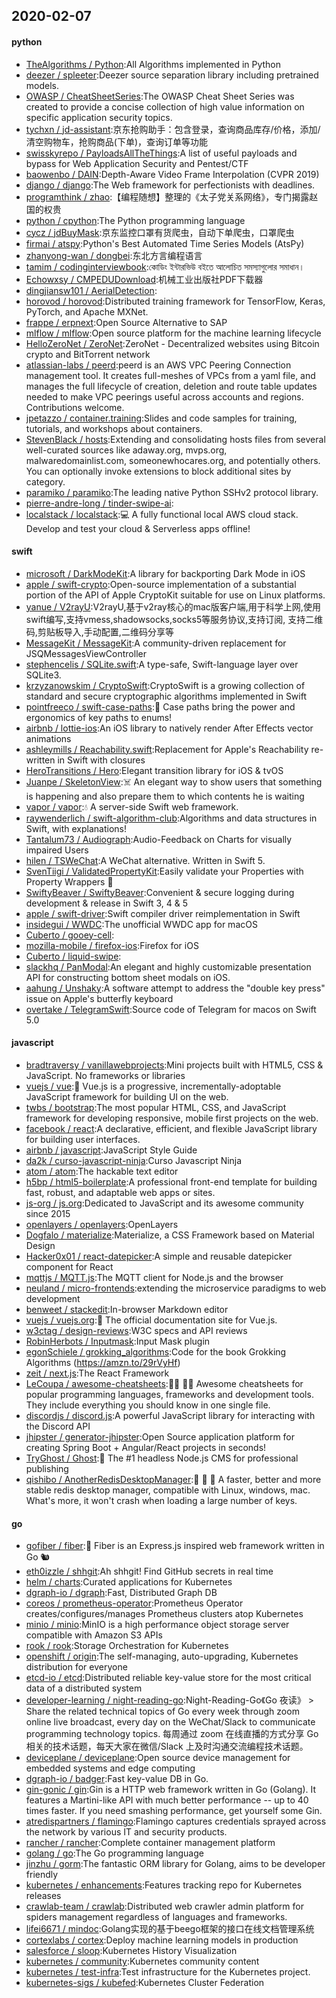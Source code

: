 ## 2020-02-07

#### python
* [TheAlgorithms / Python](https://github.com/TheAlgorithms/Python):All Algorithms implemented in Python
* [deezer / spleeter](https://github.com/deezer/spleeter):Deezer source separation library including pretrained models.
* [OWASP / CheatSheetSeries](https://github.com/OWASP/CheatSheetSeries):The OWASP Cheat Sheet Series was created to provide a concise collection of high value information on specific application security topics.
* [tychxn / jd-assistant](https://github.com/tychxn/jd-assistant):京东抢购助手：包含登录，查询商品库存/价格，添加/清空购物车，抢购商品(下单)，查询订单等功能
* [swisskyrepo / PayloadsAllTheThings](https://github.com/swisskyrepo/PayloadsAllTheThings):A list of useful payloads and bypass for Web Application Security and Pentest/CTF
* [baowenbo / DAIN](https://github.com/baowenbo/DAIN):Depth-Aware Video Frame Interpolation (CVPR 2019)
* [django / django](https://github.com/django/django):The Web framework for perfectionists with deadlines.
* [programthink / zhao](https://github.com/programthink/zhao):【编程随想】整理的《太子党关系网络》，专门揭露赵国的权贵
* [python / cpython](https://github.com/python/cpython):The Python programming language
* [cycz / jdBuyMask](https://github.com/cycz/jdBuyMask):京东监控口罩有货爬虫，自动下单爬虫，口罩爬虫
* [firmai / atspy](https://github.com/firmai/atspy):Python's Best Automated Time Series Models (AtsPy)
* [zhanyong-wan / dongbei](https://github.com/zhanyong-wan/dongbei):东北方言编程语言
* [tamim / codinginterviewbook](https://github.com/tamim/codinginterviewbook):কোডিং ইন্টারভিউ বইতে আলোচিত সমস্যাগুলোর সমাধান।
* [Echowxsy / CMPEDUDownload](https://github.com/Echowxsy/CMPEDUDownload):机械工业出版社PDF下载器
* [dingjiansw101 / AerialDetection](https://github.com/dingjiansw101/AerialDetection):
* [horovod / horovod](https://github.com/horovod/horovod):Distributed training framework for TensorFlow, Keras, PyTorch, and Apache MXNet.
* [frappe / erpnext](https://github.com/frappe/erpnext):Open Source Alternative to SAP
* [mlflow / mlflow](https://github.com/mlflow/mlflow):Open source platform for the machine learning lifecycle
* [HelloZeroNet / ZeroNet](https://github.com/HelloZeroNet/ZeroNet):ZeroNet - Decentralized websites using Bitcoin crypto and BitTorrent network
* [atlassian-labs / peerd](https://github.com/atlassian-labs/peerd):peerd is an AWS VPC Peering Connection management tool. It creates full-meshes of VPCs from a yaml file, and manages the full lifecycle of creation, deletion and route table updates needed to make VPC peerings useful across accounts and regions. Contributions welcome.
* [jpetazzo / container.training](https://github.com/jpetazzo/container.training):Slides and code samples for training, tutorials, and workshops about containers.
* [StevenBlack / hosts](https://github.com/StevenBlack/hosts):Extending and consolidating hosts files from several well-curated sources like adaway.org, mvps.org, malwaredomainlist.com, someonewhocares.org, and potentially others. You can optionally invoke extensions to block additional sites by category.
* [paramiko / paramiko](https://github.com/paramiko/paramiko):The leading native Python SSHv2 protocol library.
* [pierre-andre-long / tinder-swipe-ai](https://github.com/pierre-andre-long/tinder-swipe-ai):
* [localstack / localstack](https://github.com/localstack/localstack):💻
A fully functional local AWS cloud stack. Develop and test your cloud & Serverless apps offline!

#### swift
* [microsoft / DarkModeKit](https://github.com/microsoft/DarkModeKit):A library for backporting Dark Mode in iOS
* [apple / swift-crypto](https://github.com/apple/swift-crypto):Open-source implementation of a substantial portion of the API of Apple CryptoKit suitable for use on Linux platforms.
* [yanue / V2rayU](https://github.com/yanue/V2rayU):V2rayU,基于v2ray核心的mac版客户端,用于科学上网,使用swift编写,支持vmess,shadowsocks,socks5等服务协议,支持订阅, 支持二维码,剪贴板导入,手动配置,二维码分享等
* [MessageKit / MessageKit](https://github.com/MessageKit/MessageKit):A community-driven replacement for JSQMessagesViewController
* [stephencelis / SQLite.swift](https://github.com/stephencelis/SQLite.swift):A type-safe, Swift-language layer over SQLite3.
* [krzyzanowskim / CryptoSwift](https://github.com/krzyzanowskim/CryptoSwift):CryptoSwift is a growing collection of standard and secure cryptographic algorithms implemented in Swift
* [pointfreeco / swift-case-paths](https://github.com/pointfreeco/swift-case-paths):🧰 Case paths bring the power and ergonomics of key paths to enums!
* [airbnb / lottie-ios](https://github.com/airbnb/lottie-ios):An iOS library to natively render After Effects vector animations
* [ashleymills / Reachability.swift](https://github.com/ashleymills/Reachability.swift):Replacement for Apple's Reachability re-written in Swift with closures
* [HeroTransitions / Hero](https://github.com/HeroTransitions/Hero):Elegant transition library for iOS & tvOS
* [Juanpe / SkeletonView](https://github.com/Juanpe/SkeletonView):☠️
An elegant way to show users that something is happening and also prepare them to which contents he is waiting
* [vapor / vapor](https://github.com/vapor/vapor):💧
A server-side Swift web framework.
* [raywenderlich / swift-algorithm-club](https://github.com/raywenderlich/swift-algorithm-club):Algorithms and data structures in Swift, with explanations!
* [Tantalum73 / Audiograph](https://github.com/Tantalum73/Audiograph):Audio-Feedback on Charts for visually impaired Users
* [hilen / TSWeChat](https://github.com/hilen/TSWeChat):A WeChat alternative. Written in Swift 5.
* [SvenTiigi / ValidatedPropertyKit](https://github.com/SvenTiigi/ValidatedPropertyKit):Easily validate your Properties with Property Wrappers
👮
* [SwiftyBeaver / SwiftyBeaver](https://github.com/SwiftyBeaver/SwiftyBeaver):Convenient & secure logging during development & release in Swift 3, 4 & 5
* [apple / swift-driver](https://github.com/apple/swift-driver):Swift compiler driver reimplementation in Swift
* [insidegui / WWDC](https://github.com/insidegui/WWDC):The unofficial WWDC app for macOS
* [Cuberto / gooey-cell](https://github.com/Cuberto/gooey-cell):
* [mozilla-mobile / firefox-ios](https://github.com/mozilla-mobile/firefox-ios):Firefox for iOS
* [Cuberto / liquid-swipe](https://github.com/Cuberto/liquid-swipe):
* [slackhq / PanModal](https://github.com/slackhq/PanModal):An elegant and highly customizable presentation API for constructing bottom sheet modals on iOS.
* [aahung / Unshaky](https://github.com/aahung/Unshaky):A software attempt to address the "double key press" issue on Apple's butterfly keyboard
* [overtake / TelegramSwift](https://github.com/overtake/TelegramSwift):Source code of Telegram for macos on Swift 5.0

#### javascript
* [bradtraversy / vanillawebprojects](https://github.com/bradtraversy/vanillawebprojects):Mini projects built with HTML5, CSS & JavaScript. No frameworks or libraries
* [vuejs / vue](https://github.com/vuejs/vue):🖖
Vue.js is a progressive, incrementally-adoptable JavaScript framework for building UI on the web.
* [twbs / bootstrap](https://github.com/twbs/bootstrap):The most popular HTML, CSS, and JavaScript framework for developing responsive, mobile first projects on the web.
* [facebook / react](https://github.com/facebook/react):A declarative, efficient, and flexible JavaScript library for building user interfaces.
* [airbnb / javascript](https://github.com/airbnb/javascript):JavaScript Style Guide
* [da2k / curso-javascript-ninja](https://github.com/da2k/curso-javascript-ninja):Curso Javascript Ninja
* [atom / atom](https://github.com/atom/atom):The hackable text editor
* [h5bp / html5-boilerplate](https://github.com/h5bp/html5-boilerplate):A professional front-end template for building fast, robust, and adaptable web apps or sites.
* [js-org / js.org](https://github.com/js-org/js.org):Dedicated to JavaScript and its awesome community since 2015
* [openlayers / openlayers](https://github.com/openlayers/openlayers):OpenLayers
* [Dogfalo / materialize](https://github.com/Dogfalo/materialize):Materialize, a CSS Framework based on Material Design
* [Hacker0x01 / react-datepicker](https://github.com/Hacker0x01/react-datepicker):A simple and reusable datepicker component for React
* [mqttjs / MQTT.js](https://github.com/mqttjs/MQTT.js):The MQTT client for Node.js and the browser
* [neuland / micro-frontends](https://github.com/neuland/micro-frontends):extending the microservice paradigms to web development
* [benweet / stackedit](https://github.com/benweet/stackedit):In-browser Markdown editor
* [vuejs / vuejs.org](https://github.com/vuejs/vuejs.org):📄
The official documentation site for Vue.js.
* [w3ctag / design-reviews](https://github.com/w3ctag/design-reviews):W3C specs and API reviews
* [RobinHerbots / Inputmask](https://github.com/RobinHerbots/Inputmask):Input Mask plugin
* [egonSchiele / grokking_algorithms](https://github.com/egonSchiele/grokking_algorithms):Code for the book Grokking Algorithms (https://amzn.to/29rVyHf)
* [zeit / next.js](https://github.com/zeit/next.js):The React Framework
* [LeCoupa / awesome-cheatsheets](https://github.com/LeCoupa/awesome-cheatsheets):👩‍💻
👨‍💻
Awesome cheatsheets for popular programming languages, frameworks and development tools. They include everything you should know in one single file.
* [discordjs / discord.js](https://github.com/discordjs/discord.js):A powerful JavaScript library for interacting with the Discord API
* [jhipster / generator-jhipster](https://github.com/jhipster/generator-jhipster):Open Source application platform for creating Spring Boot + Angular/React projects in seconds!
* [TryGhost / Ghost](https://github.com/TryGhost/Ghost):👻
The #1 headless Node.js CMS for professional publishing
* [qishibo / AnotherRedisDesktopManager](https://github.com/qishibo/AnotherRedisDesktopManager):🚀
🚀
🚀
A faster, better and more stable redis desktop manager, compatible with Linux, windows, mac. What's more, it won't crash when loading a large number of keys.

#### go
* [gofiber / fiber](https://github.com/gofiber/fiber):🚀
Fiber is an Express.js inspired web framework written in Go
🐿️
* [eth0izzle / shhgit](https://github.com/eth0izzle/shhgit):Ah shhgit! Find GitHub secrets in real time
* [helm / charts](https://github.com/helm/charts):Curated applications for Kubernetes
* [dgraph-io / dgraph](https://github.com/dgraph-io/dgraph):Fast, Distributed Graph DB
* [coreos / prometheus-operator](https://github.com/coreos/prometheus-operator):Prometheus Operator creates/configures/manages Prometheus clusters atop Kubernetes
* [minio / minio](https://github.com/minio/minio):MinIO is a high performance object storage server compatible with Amazon S3 APIs
* [rook / rook](https://github.com/rook/rook):Storage Orchestration for Kubernetes
* [openshift / origin](https://github.com/openshift/origin):The self-managing, auto-upgrading, Kubernetes distribution for everyone
* [etcd-io / etcd](https://github.com/etcd-io/etcd):Distributed reliable key-value store for the most critical data of a distributed system
* [developer-learning / night-reading-go](https://github.com/developer-learning/night-reading-go):Night-Reading-Go《Go 夜读》 > Share the related technical topics of Go every week through zoom online live broadcast, every day on the WeChat/Slack to communicate programming technology topics. 每周通过 zoom 在线直播的方式分享 Go 相关的技术话题，每天大家在微信/Slack 上及时沟通交流编程技术话题。
* [deviceplane / deviceplane](https://github.com/deviceplane/deviceplane):Open source device management for embedded systems and edge computing
* [dgraph-io / badger](https://github.com/dgraph-io/badger):Fast key-value DB in Go.
* [gin-gonic / gin](https://github.com/gin-gonic/gin):Gin is a HTTP web framework written in Go (Golang). It features a Martini-like API with much better performance -- up to 40 times faster. If you need smashing performance, get yourself some Gin.
* [atredispartners / flamingo](https://github.com/atredispartners/flamingo):Flamingo captures credentials sprayed across the network by various IT and security products.
* [rancher / rancher](https://github.com/rancher/rancher):Complete container management platform
* [golang / go](https://github.com/golang/go):The Go programming language
* [jinzhu / gorm](https://github.com/jinzhu/gorm):The fantastic ORM library for Golang, aims to be developer friendly
* [kubernetes / enhancements](https://github.com/kubernetes/enhancements):Features tracking repo for Kubernetes releases
* [crawlab-team / crawlab](https://github.com/crawlab-team/crawlab):Distributed web crawler admin platform for spiders management regardless of languages and frameworks.
* [lifei6671 / mindoc](https://github.com/lifei6671/mindoc):Golang实现的基于beego框架的接口在线文档管理系统
* [cortexlabs / cortex](https://github.com/cortexlabs/cortex):Deploy machine learning models in production
* [salesforce / sloop](https://github.com/salesforce/sloop):Kubernetes History Visualization
* [kubernetes / community](https://github.com/kubernetes/community):Kubernetes community content
* [kubernetes / test-infra](https://github.com/kubernetes/test-infra):Test infrastructure for the Kubernetes project.
* [kubernetes-sigs / kubefed](https://github.com/kubernetes-sigs/kubefed):Kubernetes Cluster Federation
